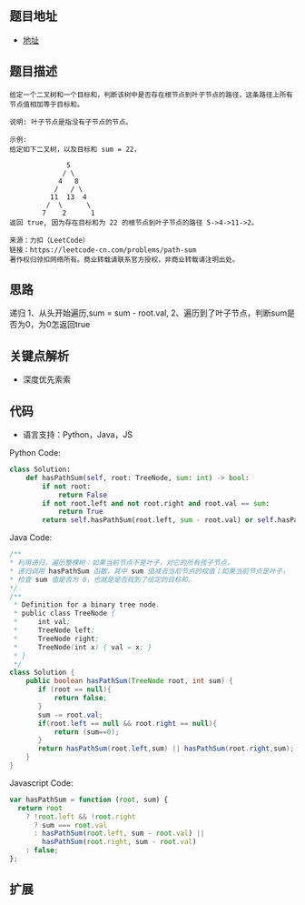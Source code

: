 ## 题目地址

- [地址](https://leetcode-cn.com/problems/path-sum/)

## 题目描述

```
给定一个二叉树和一个目标和，判断该树中是否存在根节点到叶子节点的路径，这条路径上所有节点值相加等于目标和。

说明: 叶子节点是指没有子节点的节点。

示例: 
给定如下二叉树，以及目标和 sum = 22，

              5
             / \
            4   8
           /   / \
          11  13  4
         /  \      \
        7    2      1
返回 true, 因为存在目标和为 22 的根节点到叶子节点的路径 5->4->11->2。

来源：力扣（LeetCode）
链接：https://leetcode-cn.com/problems/path-sum
著作权归领扣网络所有。商业转载请联系官方授权，非商业转载请注明出处。
```

## 思路
递归
1、从头开始遍历,sum = sum - root.val,
2、遍历到了叶子节点，判断sum是否为0，为0怎返回true


## 关键点解析

- 深度优先索索

## 代码

- 语言支持：Python，Java，JS

Python Code:

```python
class Solution:
    def hasPathSum(self, root: TreeNode, sum: int) -> bool:
        if not root:
            return False
        if not root.left and not root.right and root.val == sum:
            return True
        return self.hasPathSum(root.left, sum - root.val) or self.hasPathSum(root.right, sum - root.val)
```

Java Code:

```java
/**
* 利用递归，遍历整棵树：如果当前节点不是叶子，对它的所有孩子节点，
* 递归调用 hasPathSum 函数，其中 sum 值减去当前节点的权值；如果当前节点是叶子，
* 检查 sum 值是否为 0，也就是是否找到了给定的目标和。
*/
/**
 * Definition for a binary tree node.
 * public class TreeNode {
 *     int val;
 *     TreeNode left;
 *     TreeNode right;
 *     TreeNode(int x) { val = x; }
 * }
 */
class Solution {
    public boolean hasPathSum(TreeNode root, int sum) {
       if (root == null){
           return false;
       }
       sum -= root.val;
       if(root.left == null && root.right == null){
           return (sum==0);
       }
       return hasPathSum(root.left,sum) || hasPathSum(root.right,sum);
    }
}
```

Javascript Code:

```js
var hasPathSum = function (root, sum) {
  return root
    ? !root.left && !root.right
      ? sum === root.val
      : hasPathSum(root.left, sum - root.val) ||
        hasPathSum(root.right, sum - root.val)
    : false;
};
```

## 扩展

